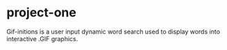 # project-one
Gif-initions is a user input dynamic word search used to display words into interactive .GIF graphics. 

<!-- Source -->
<!-- https://www.freeimages.com/photo/book-worm-1240387 -->